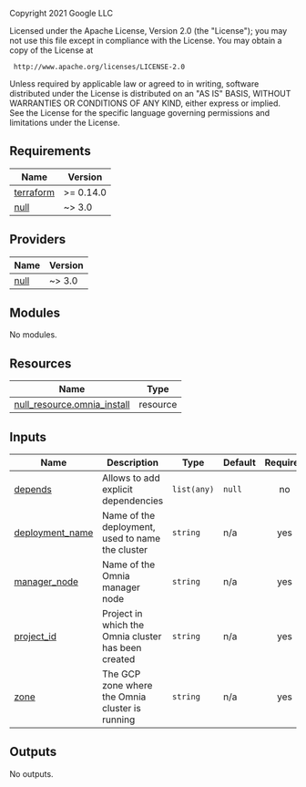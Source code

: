 <!-- BEGINNING OF PRE-COMMIT-TERRAFORM DOCS HOOK -->
Copyright 2021 Google LLC

Licensed under the Apache License, Version 2.0 (the "License");
you may not use this file except in compliance with the License.
You may obtain a copy of the License at

     http://www.apache.org/licenses/LICENSE-2.0

Unless required by applicable law or agreed to in writing, software
distributed under the License is distributed on an "AS IS" BASIS,
WITHOUT WARRANTIES OR CONDITIONS OF ANY KIND, either express or implied.
See the License for the specific language governing permissions and
limitations under the License.

## Requirements

| Name | Version |
|------|---------|
| <a name="requirement_terraform"></a> [terraform](#requirement\_terraform) | >= 0.14.0 |
| <a name="requirement_null"></a> [null](#requirement\_null) | ~> 3.0 |

## Providers

| Name | Version |
|------|---------|
| <a name="provider_null"></a> [null](#provider\_null) | ~> 3.0 |

## Modules

No modules.

## Resources

| Name | Type |
|------|------|
| [null_resource.omnia_install](https://registry.terraform.io/providers/hashicorp/null/latest/docs/resources/resource) | resource |

## Inputs

| Name | Description | Type | Default | Required |
|------|-------------|------|---------|:--------:|
| <a name="input_depends"></a> [depends](#input\_depends) | Allows to add explicit dependencies | `list(any)` | `null` | no |
| <a name="input_deployment_name"></a> [deployment\_name](#input\_deployment\_name) | Name of the deployment, used to name the cluster | `string` | n/a | yes |
| <a name="input_manager_node"></a> [manager\_node](#input\_manager\_node) | Name of the Omnia manager node | `string` | n/a | yes |
| <a name="input_project_id"></a> [project\_id](#input\_project\_id) | Project in which the Omnia cluster has been created | `string` | n/a | yes |
| <a name="input_zone"></a> [zone](#input\_zone) | The GCP zone where the Omnia cluster is running | `string` | n/a | yes |

## Outputs

No outputs.
<!-- END OF PRE-COMMIT-TERRAFORM DOCS HOOK -->